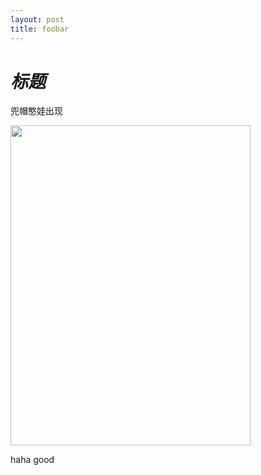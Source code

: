 ```yaml
---
layout: post
title: foobar
---
```


# _标题_
兜帽憨娃出现  


<img src="/jek/public/images/dmy.jpg" width="384" height="512">


haha
good
